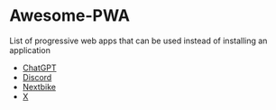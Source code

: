 # Awesome-PWA
List of progressive web apps that can be used instead of installing an application

- [ChatGPT](https://chatgpt.com/)
- [Discord](https://discord.com/app)
- [Nextbike](https://webview.nextbike.net/#/login)
- [X](https://x.com/)
